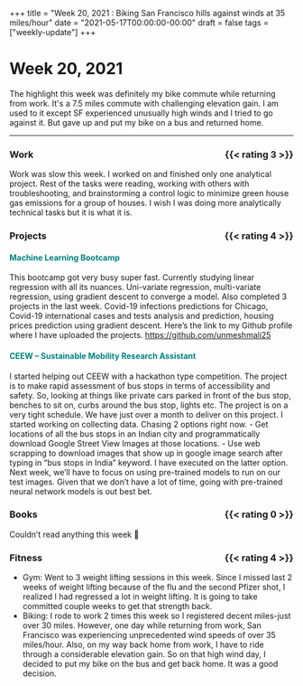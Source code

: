 +++
title = "Week 20, 2021 : Biking San Francisco hills against winds at 35 miles/hour"
date = "2021-05-17T00:00:00-00:00"
draft = false
tags = ["weekly-update"]
+++

# Week 20, 2021

The highlight this week was definitely my bike commute while returning from work. It's a 7.5 miles commute with challenging elevation gain. I am used to it except SF experienced unusually high winds and I tried to go against it. But gave up and put my bike on a bus and returned home. 
<hr>


### Work <span style="float: right;">{{< rating 3 >}}</span>
Work was slow this week. I worked on and finished only one analytical
project. Rest of the tasks were reading, working with others with
troubleshooting, and brainstorming a control logic to minimize green house
gas emissions for a group of houses. I wish I was doing more analytically
technical tasks but it is what it is.

### Projects <span style="float: right;">{{< rating 4 >}}</span>
####  <span style="color: teal">Machine Learning Bootcamp</span>
This bootcamp got very busy super fast. Currently studying linear regression
with all its nuances. Uni-variate regression, multi-variate regression, using gradient descent to converge a model. Also completed 3 projects in the last week. Covid-19 infections predictions for Chicago, Covid-19 international cases and tests analysis and prediction, housing prices prediction using gradient descent. Here’s the link to my Github profile where I have uploaded
the projects. https://github.com/unmeshmali25

####  <span style="color: teal">CEEW – Sustainable Mobility Research Assistant
</span>
I started helping out CEEW with a hackathon type competition. The project is
to make rapid assessment of bus stops in terms of accessibility and safety.
So, looking at things like private cars parked in front of the bus stop,
benches to sit on, curbs around the bus stop, lights etc. The project is on a very tight schedule. We have just over a month to deliver on this project. I started working on collecting data. Chasing 2 options right now. - Get locations of all the bus stops in an Indian city and programmatically
download Google Street View Images at those locations. 
- Use web scrapping
to download images that show up in google image search after typing in “bus
stops in India” keyword. I have executed on the latter option. Next week,
we’ll have to focus on using pre-trained models to run on our test images.
Given that we don’t have a lot of time, going with pre-trained neural network
models is out best bet.


### Books <span style="float: right;">{{< rating 0 >}}</span>
Couldn’t read anything this week 🙁

### Fitness <span style="float: right;">{{< rating 4 >}}</span>
- Gym: Went to 3 weight lifting sessions in this week. Since I missed last 2
weeks of weight lifting because of the flu and the second Pfizer shot, I
realized I had regressed a lot in weight lifting. It is going to take
committed couple weeks to get that strength back.
- Biking: I rode to work 2 times this week so I registered decent miles-just
over 30 miles. However, one day while returning from work, San Francisco was
experiencing unprecedented wind speeds of over 35 miles/hour. Also, on my way back home from work, I have to ride through a considerable elevation gain. So on that high wind day, I decided to put my bike on the bus and get back home.
It was a good decision.
